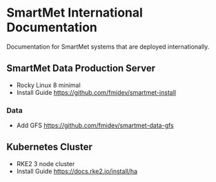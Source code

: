# SmartMet International Documentation
Documentation for SmartMet systems that are deployed internationally.

## SmartMet Data Production Server
* Rocky Linux 8 minimal
* Install Guide https://github.com/fmidev/smartmet-install

### Data
* Add GFS https://github.com/fmidev/smartmet-data-gfs

## Kubernetes Cluster
* RKE2 3 node cluster
* Install Guide https://docs.rke2.io/install/ha



